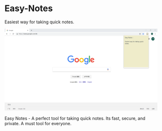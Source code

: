 # Easy-Notes

Easiest way for taking quick notes.

![](img/2019-02-18-12-51-37.png)

Easy Notes - A perfect tool for taking quick notes. Its fast, secure, and private. A must tool for everyone. 